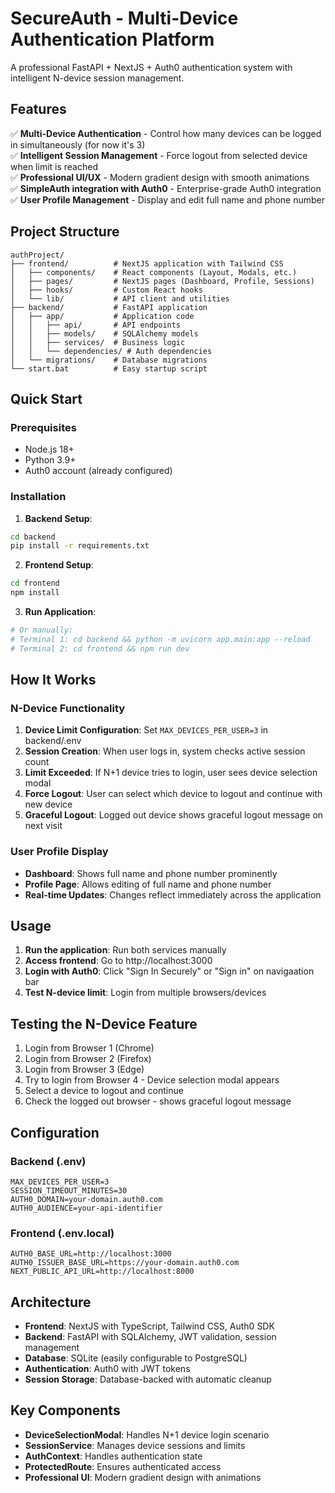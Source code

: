 # SecureAuth - Multi-Device Authentication Platform

A professional FastAPI + NextJS + Auth0 authentication system with intelligent N-device session management.

## Features

✅ **Multi-Device Authentication** - Control how many devices can be logged in simultaneously (for now it's 3)   
✅ **Intelligent Session Management** - Force logout from selected device when limit is reached  
✅ **Professional UI/UX** - Modern gradient design with smooth animations  
✅ **SimpleAuth integration with Auth0** - Enterprise-grade Auth0 integration  
✅ **User Profile Management** - Display and edit full name and phone number  

## Project Structure

```
authProject/
├── frontend/          # NextJS application with Tailwind CSS
│   ├── components/    # React components (Layout, Modals, etc.)
│   ├── pages/         # NextJS pages (Dashboard, Profile, Sessions)
│   ├── hooks/         # Custom React hooks
│   └── lib/           # API client and utilities
├── backend/           # FastAPI application
│   ├── app/           # Application code
│   │   ├── api/       # API endpoints
│   │   ├── models/    # SQLAlchemy models
│   │   ├── services/  # Business logic
│   │   └── dependencies/ # Auth dependencies
│   └── migrations/    # Database migrations
└── start.bat          # Easy startup script
```

## Quick Start

### Prerequisites
- Node.js 18+
- Python 3.9+
- Auth0 account (already configured)

### Installation

1. **Backend Setup**:
```bash
cd backend
pip install -r requirements.txt
```

2. **Frontend Setup**:
```bash
cd frontend
npm install
```

3. **Run Application**:
```bash
# Or manually:
# Terminal 1: cd backend && python -m uvicorn app.main:app --reload
# Terminal 2: cd frontend && npm run dev
```

## How It Works

### N-Device Functionality
1. **Device Limit Configuration**: Set `MAX_DEVICES_PER_USER=3` in backend/.env
2. **Session Creation**: When user logs in, system checks active session count
3. **Limit Exceeded**: If N+1 device tries to login, user sees device selection modal
4. **Force Logout**: User can select which device to logout and continue with new device
5. **Graceful Logout**: Logged out device shows graceful logout message on next visit

### User Profile Display
- **Dashboard**: Shows full name and phone number prominently
- **Profile Page**: Allows editing of full name and phone number
- **Real-time Updates**: Changes reflect immediately across the application

## Usage

1. **Run the application**: Run both services manually
2. **Access frontend**: Go to http://localhost:3000
3. **Login with Auth0**: Click "Sign In Securely" or "Sign in" on navigaation bar
4. **Test N-device limit**: Login from multiple browsers/devices

## Testing the N-Device Feature

1. Login from Browser 1 (Chrome)
2. Login from Browser 2 (Firefox) 
3. Login from Browser 3 (Edge)
4. Try to login from Browser 4 - Device selection modal appears
5. Select a device to logout and continue
6. Check the logged out browser - shows graceful logout message

## Configuration

### Backend (.env)
```env
MAX_DEVICES_PER_USER=3
SESSION_TIMEOUT_MINUTES=30
AUTH0_DOMAIN=your-domain.auth0.com
AUTH0_AUDIENCE=your-api-identifier
```

### Frontend (.env.local)
```env
AUTH0_BASE_URL=http://localhost:3000
AUTH0_ISSUER_BASE_URL=https://your-domain.auth0.com
NEXT_PUBLIC_API_URL=http://localhost:8000
```

## Architecture

- **Frontend**: NextJS with TypeScript, Tailwind CSS, Auth0 SDK
- **Backend**: FastAPI with SQLAlchemy, JWT validation, session management
- **Database**: SQLite (easily configurable to PostgreSQL)
- **Authentication**: Auth0 with JWT tokens
- **Session Storage**: Database-backed with automatic cleanup

## Key Components

- **DeviceSelectionModal**: Handles N+1 device login scenario
- **SessionService**: Manages device sessions and limits
- **AuthContext**: Handles authentication state
- **ProtectedRoute**: Ensures authenticated access
- **Professional UI**: Modern gradient design with animations
